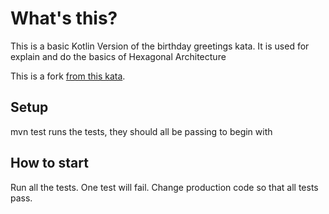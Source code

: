 # What's this?

This is a basic Kotlin Version of the birthday greetings kata. It is used for explain and do the basics of Hexagonal Architecture 

This is a fork [from this kata](https://github.com/xpmatteo/birthday-greetings-kata). 

## Setup
mvn test runs the tests, they should all be passing to begin with

## How to start

Run all the tests.  One test will fail.  Change production code so that all tests pass.




